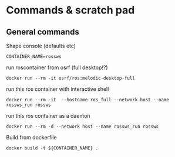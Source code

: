 # Commands & scratch pad

## General commands

Shape console (defaults etc)

`CONTAINER_NAME=rossws`

run roscontainer from osrf (full desktop!?)

`docker run --rm -it osrf/ros:melodic-desktop-full`

run this ros container with interactive shell

`docker run --rm -it  --hostname ros_full --network host --name rossws_run rossws`

run this ros container as a daemon

`docker run --rm -d --network host --name rossws_run rossws`

Build from dockerfile

`docker build -t ${CONTAINER_NAME} .`
